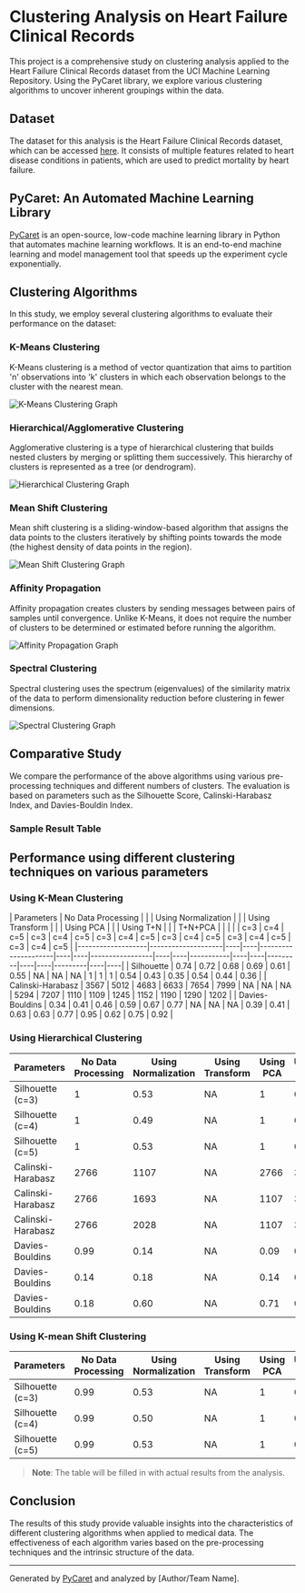 # Clustering Analysis on Heart Failure Clinical Records

This project is a comprehensive study on clustering analysis applied to the Heart Failure Clinical Records dataset from the UCI Machine Learning Repository. Using the PyCaret library, we explore various clustering algorithms to uncover inherent groupings within the data.

## Dataset

The dataset for this analysis is the Heart Failure Clinical Records dataset, which can be accessed [here](https://archive.ics.uci.edu/ml/datasets/Heart+failure+clinical+records). It consists of multiple features related to heart disease conditions in patients, which are used to predict mortality by heart failure.

## PyCaret: An Automated Machine Learning Library

[PyCaret](https://pycaret.org/) is an open-source, low-code machine learning library in Python that automates machine learning workflows. It is an end-to-end machine learning and model management tool that speeds up the experiment cycle exponentially.

## Clustering Algorithms

In this study, we employ several clustering algorithms to evaluate their performance on the dataset:

### K-Means Clustering

K-Means clustering is a method of vector quantization that aims to partition 'n' observations into 'k' clusters in which each observation belongs to the cluster with the nearest mean.

![K-Means Clustering Graph](path_to_kmeans_graph)

### Hierarchical/Agglomerative Clustering

Agglomerative clustering is a type of hierarchical clustering that builds nested clusters by merging or splitting them successively. This hierarchy of clusters is represented as a tree (or dendrogram).

![Hierarchical Clustering Graph](path_to_hierarchical_graph)

### Mean Shift Clustering

Mean shift clustering is a sliding-window-based algorithm that assigns the data points to the clusters iteratively by shifting points towards the mode (the highest density of data points in the region).

![Mean Shift Clustering Graph](path_to_meanshift_graph)

### Affinity Propagation

Affinity propagation creates clusters by sending messages between pairs of samples until convergence. Unlike K-Means, it does not require the number of clusters to be determined or estimated before running the algorithm.

![Affinity Propagation Graph](path_to_affinity_graph)

### Spectral Clustering

Spectral clustering uses the spectrum (eigenvalues) of the similarity matrix of the data to perform dimensionality reduction before clustering in fewer dimensions.

![Spectral Clustering Graph](path_to_spectral_graph)

## Comparative Study

We compare the performance of the above algorithms using various pre-processing techniques and different numbers of clusters. The evaluation is based on parameters such as the Silhouette Score, Calinski-Harabasz Index, and Davies-Bouldin Index.

### Sample Result Table

## Performance using different clustering techniques on various parameters

### Using K-Mean Clustering

| Parameters        | No Data Processing | | | Using Normalization | | | Using Transform | | | Using PCA | | | Using T+N | | | T+N+PCA | | |
|                   | c=3                | c=4 | c=5 | c=3                 | c=4 | c=5 | c=3             | c=4 | c=5 | c=3      | c=4 | c=5 | c=3    | c=4 | c=5 | c=3    | c=4 | c=5 |
|-------------------|--------------------|----|----|---------------------|----|----|-----------------|----|----|-----------|----|----|---------|----|----|---------|----|----|
| Silhouette        | 0.74               | 0.72 | 0.68 | 0.69                | 0.61 | 0.55 | NA              | NA  | NA  | 1         | 1    | 1    | 0.54    | 0.43 | 0.35 | 0.54    | 0.44 | 0.36 |
| Calinski-Harabasz | 3567               | 5012 | 4683 | 6633                | 7654 | 7999 | NA              | NA  | NA  | 5294      | 7207 | 1110 | 1109    | 1245 | 1152 | 1190    | 1290 | 1202 |
| Davies-Bouldins   | 0.34               | 0.41 | 0.46 | 0.59                | 0.67 | 0.77 | NA              | NA  | NA  | 0.39      | 0.41 | 0.63 | 0.63    | 0.77 | 0.95 | 0.62    | 0.75 | 0.92 |


### Using Hierarchical Clustering

| Parameters       | No Data Processing | Using Normalization | Using Transform | Using PCA | Using T+N | T+N+PCA |
|------------------|--------------------|---------------------|-----------------|-----------|-----------|---------|
| Silhouette (c=3) | 1                  | 0.53                | NA              | 1         | 0.56      | 0.48    |
| Silhouette (c=4) | 1                  | 0.49                | NA              | 1         | 0.47      | 0.48    |
| Silhouette (c=5) | 1                  | 0.53                | NA              | 1         | 0.48      | 0.48    |
| Calinski-Harabasz| 2766               | 1107                | NA              | 2766      | 3797      | 3598    |
| Calinski-Harabasz| 2766               | 1693                | NA              | 1107      | 3598      | 3329    |
| Calinski-Harabasz| 2766               | 2028                | NA              | 1107      | 3598      | 3867    |
| Davies-Bouldins  | 0.99               | 0.14                | NA              | 0.09      | 0.57      | 0.71    |
| Davies-Bouldins  | 0.14               | 0.18                | NA              | 0.14      | 0.72      | 0.77    |
| Davies-Bouldins  | 0.18               | 0.60                | NA              | 0.71      | 0.78      | 0.77    |

### Using K-mean Shift Clustering

| Parameters       | No Data Processing | Using Normalization | Using Transform | Using PCA | Using T+N | T+N+PCA |
|------------------|--------------------|---------------------|-----------------|-----------|-----------|---------|
| Silhouette (c=3) | 0.99               | 0.53                | NA              | 1         | 0.56      | 0.48    |
| Silhouette (c=4) | 0.99               | 0.50                | NA              | 1         | 0.47      | 0.48    |
| Silhouette (c=5) | 0.99               | 0.53                | NA              | 1         | 0.48


> **Note**: The table will be filled in with actual results from the analysis.

## Conclusion

The results of this study provide valuable insights into the characteristics of different clustering algorithms when applied to medical data. The effectiveness of each algorithm varies based on the pre-processing techniques and the intrinsic structure of the data.

---
Generated by [PyCaret](https://pycaret.org/) and analyzed by [Author/Team Name].

